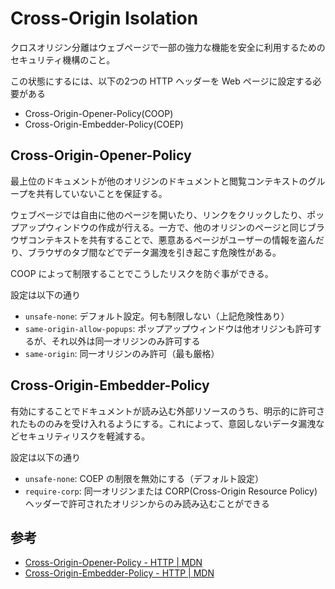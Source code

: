 # Cross-Origin Isolation

クロスオリジン分離はウェブページで一部の強力な機能を安全に利用するためのセキュリティ機構のこと。

この状態にするには、以下の2つの HTTP ヘッダーを Web ページに設定する必要がある

- Cross-Origin-Opener-Policy(COOP)
- Cross-Origin-Embedder-Policy(COEP)

## Cross-Origin-Opener-Policy

最上位のドキュメントが他のオリジンのドキュメントと閲覧コンテキストのグループを共有していないことを保証する。

ウェブページでは自由に他のページを開いたり、リンクをクリックしたり、ポップアップウィンドウの作成が行える。一方で、他のオリジンのページと同じブラウザコンテキストを共有することで、悪意あるページがユーザーの情報を盗んだり、ブラウザのタブ間などでデータ漏洩を引き起こす危険性がある。

COOP によって制限することでこうしたリスクを防ぐ事ができる。

設定は以下の通り

- `unsafe-none`: デフォルト設定。何も制限しない（上記危険性あり）
- `same-origin-allow-popups`: ポップアップウィンドウは他オリジンも許可するが、それ以外は同一オリジンのみ許可する
- `same-origin`: 同一オリジンのみ許可（最も厳格）

## Cross-Origin-Embedder-Policy

有効にすることでドキュメントが読み込む外部リソースのうち、明示的に許可されたもののみを受け入れるようにする。これによって、意図しないデータ漏洩などセキュリティリスクを軽減する。

設定は以下の通り

- `unsafe-none`: COEP の制限を無効にする（デフォルト設定）
- `require-corp`: 同一オリジンまたは CORP(Cross-Origin Resource Policy)ヘッダーで許可されたオリジンからのみ読み込むことができる

## 参考

- [Cross-Origin-Opener-Policy - HTTP | MDN](https://developer.mozilla.org/ja/docs/Web/HTTP/Headers/Cross-Origin-Opener-Policy)
- [Cross-Origin-Embedder-Policy - HTTP | MDN](https://developer.mozilla.org/ja/docs/Web/HTTP/Headers/Cross-Origin-Embedder-Policy)

